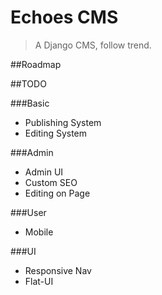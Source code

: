 # Echoes CMS

> A Django CMS, follow trend.

##Roadmap

##TODO

###Basic

- Publishing System
- Editing System

###Admin

- Admin UI
- Custom SEO
- Editing on Page

###User

- Mobile 

###UI

- Responsive Nav
- Flat-UI